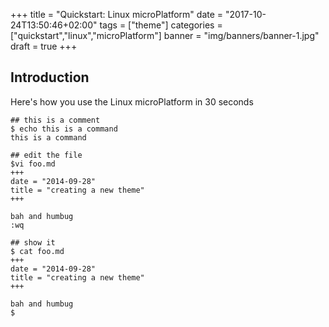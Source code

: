 +++
title = "Quickstart: Linux microPlatform"
date = "2017-10-24T13:50:46+02:00"
tags = ["theme"]
categories = ["quickstart","linux","microPlatform"]
banner = "img/banners/banner-1.jpg"
draft = true
+++

## Introduction

Here's how you use the Linux microPlatform in 30 seconds

```
## this is a comment
$ echo this is a command
this is a command

## edit the file
$vi foo.md
+++
date = "2014-09-28"
title = "creating a new theme"
+++

bah and humbug
:wq

## show it
$ cat foo.md
+++
date = "2014-09-28"
title = "creating a new theme"
+++

bah and humbug
$
```
